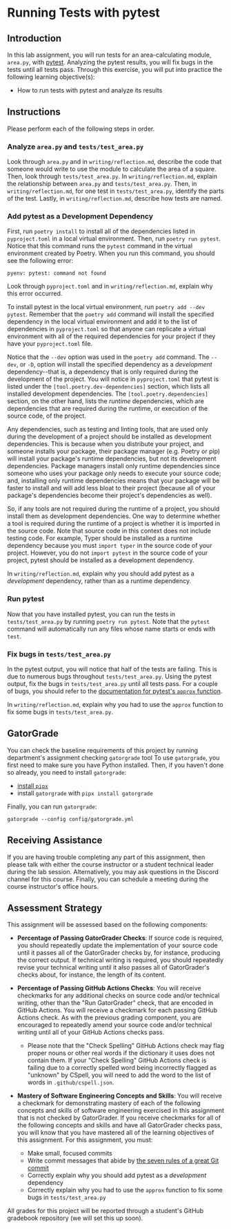 # Running Tests with pytest

## Introduction

In this lab assignment, you will run tests for an area-calculating module, `area.py`, with [pytest](https://docs.pytest.org). Analyzing the pytest results, you will fix bugs in the tests until all tests pass. Through this exercise, you will put into practice the following learning objective(s):

- How to run tests with pytest and analyze its results

## Instructions

Please perform each of the following steps in order.

### Analyze `area.py` and `tests/test_area.py`

Look through `area.py` and in `writing/reflection.md`, describe the code that someone would write to use the module to calculate the area of a square. Then, look through `tests/test_area.py`. In `writing/reflection.md`, explain the relationship between `area.py` and `tests/test_area.py`. Then, in `writing/reflection.md`, for one test in `tests/test_area.py`, identify the parts of the test. Lastly, in `writing/reflection.md`, describe how tests are named.

### Add pytest as a Development Dependency

First, run `poetry install` to install all of the dependencies listed in `pyproject.toml` in a local virtual environment. Then, run `poetry run pytest`. Notice that this command runs the `pytest` command in the virtual environment created by Poetry. When you run this command, you should see the following error:

```console
pyenv: pytest: command not found
```

Look through `pyproject.toml` and in `writing/reflection.md`, explain why this error occurred.

To install pytest in the local virtual environment, run `poetry add --dev pytest`. Remember that the `poetry add` command will install the specified dependency in the local virtual environment and add it to the list of dependencies in `pyproject.toml` so that anyone can replicate a virtual environment with all of the required dependencies for your project if they have your `pyproject.toml` file.

Notice that the `--dev` option was used in the `poetry add` command. The `--dev`, or `-D`, option will install the specified dependency as a _development_ dependency--that is, a dependency that is only required during the development of the project. You will notice in `pyproject.toml` that pytest is listed under the `[tool.poetry.dev-dependencies]` section, which lists all installed development dependencies. The `[tool.poetry.dependencies]` section, on the other hand, lists the _runtime_ dependencies, which are dependencies that are required during the runtime, or execution of the source code, of the project.

Any dependencies, such as testing and linting tools, that are used only during the development of a project should be installed as development dependencies. This is because when you distribute your project, and someone installs your package, their package manager (e.g. Poetry or pip) will install your package's runtime dependencies, but not its development dependencies. Package managers install only runtime dependencies since someone who uses your package only needs to execute your source code; and, installing only runtime dependencies means that your package will be faster to install and will add less bloat to their project (because all of your package's dependencies become their project's dependencies as well).

So, if any tools are not required during the runtime of a project, you should install them as development dependencies. One way to determine whether a tool is required during the runtime of a project is whether it is imported in the source code. Note that source code in this context does not include testing code. For example, Typer should be installed as a runtime dependency because you must `import typer` in the source code of your project. However, you do not `import pytest` in the source code of your project, pytest should be installed as a development dependency.

In `writing/reflection.md`, explain why you should add pytest as a _development_ dependency, rather than as a runtime dependency.

### Run pytest

Now that you have installed pytest, you can run the tests in `tests/test_area.py` by running `poetry run pytest`. Note that the `pytest` command will automatically run any files whose name starts or ends with `test`.

### Fix bugs in `tests/test_area.py`

In the pytest output, you will notice that half of the tests are failing. This is due to numerous bugs throughout `tests/test_area.py`. Using the pytest output, fix the bugs in `tests/test_area.py` until all tests pass. For a couple of bugs, you should refer to the [documentation for pytest's `approx` function](https://docs.pytest.org/en/7.0.x/reference/reference.html#pytest-approx).

In `writing/reflection.md`, explain why you had to use the `approx` function to fix some bugs in `tests/test_area.py`.

## GatorGrade

You can check the baseline requirements of this project by running department's assignment checking `gatorgrade` tool To use `gatorgrade`, you first need to make sure you have Python installed. Then, if you haven't done so already, you need to install `gatorgrade`:

- [install `pipx`](https://pypa.github.io/pipx/installation/)
- install `gatorgrade` with `pipx install gatorgrade`

Finally, you can run `gatorgrade`:

`gatorgrade --config config/gatorgrade.yml`

## Receiving Assistance

If you are having trouble completing any part of this assignment, then please talk with either the course instructor or a student technical leader during the lab session. Alternatively, you may ask questions in the Discord channel for this course. Finally, you can schedule a meeting during the course instructor's office hours.

## Assessment Strategy

This assignment will be assessed based on the following components:

- **Percentage of Passing GatorGrader Checks**: If source code is required, you should repeatedly update the implementation of your source code until it passes all of the GatorGrader checks by, for instance, producing the correct output. If technical writing is required, you should repeatedly revise your technical writing until it also passes all of GatorGrader's checks about, for instance, the length of its content.
- **Percentage of Passing GitHub Actions Checks**: You will receive checkmarks for any additional checks on source code and/or technical writing, other than the "Run GatorGrader" check, that are encoded in GitHub Actions. You will receive a checkmark for each passing GitHub Actions check. As with the previous grading component, you are encouraged to repeatedly amend your source code and/or technical writing until all of your GitHub Actions checks pass.

  - Please note that the "Check Spelling" GitHub Actions check may flag proper nouns or other real words if the dictionary it uses does not contain them. If your "Check Spelling" GitHub Actions check is failing due to a correctly spelled word being incorrectly flagged as "unknown" by CSpell, you will need to add the word to the list of words in `.github/cspell.json`.

- **Mastery of Software Engineering Concepts and Skills**: You will receive a checkmark for demonstrating mastery of each of the following concepts and skills of software engineering exercised in this assignment that is not checked by GatorGrader. If you receive checkmarks for all of the following concepts and skills and have all GatorGrader checks pass, you will know that you have mastered all of the learning objectives of this assignment. For this assignment, you must:

  - Make small, focused commits
  - Write commit messages that abide by [the seven rules of a great Git commit](https://cbea.ms/git-commit/message)
  - Correctly explain why you should add pytest as a _development_ dependency
  - Correctly explain why you had to use the `approx` function to fix some bugs in `tests/test_area.py`

All grades for this project will be reported through a student's GitHub gradebook repository (we will set this up soon).

